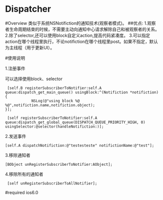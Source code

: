 # Dispatcher
      
#Overview
  类似于系统NSNotifiction的通知技术(观察者模式)。
##优点:
 1.观察者生命周期结束的时候，不需要主动向通知中心请求解除自己和被观察者的关系。
 2.除了selector,还可以使用block自定义action,提高代码紧凑度。
 3.可以指定action在哪个线程里执行，不论notifiction在哪个线程里post。如果不指定，默认为主线程（用于更新UI）。
 


#使用说明

1.注册事件
  
  可以选择使用block、selector
 
 
     [self.B registerSubscriberToNotifier:self.A queue:dispatch_get_main_queue() usingBlock:^(Notifiction *notifiction) {
                NSLog(@"using block %@  %@",notifiction.name,notifiction.object);
    }];    
    
     [self registerSubscriberToNotifier:self.A queue:dispatch_get_global_queue(DISPATCH_QUEUE_PRIORITY_HIGH, 0) usingSelector:@selector(handleNotifiction:)];

2.发送事件

    [self.A dispatchNotifiction:@"testesteste" notifictionName:@"test"];


3.移除通知者

    [BObject unRegisterSubscriberToNotifier:AObject];
       
4.移除所有的通知者

     [self unRegisterSubscriberToAllNotifier];
    
    
    



#required
   ios6.0